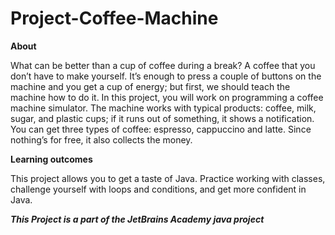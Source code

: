 # Project-Coffee-Machine

**About**

What can be better than a cup of coffee during a break? A coffee that you don’t have to make yourself. It’s enough to press a couple of buttons on the machine and you get a cup of energy; but first, we should teach the machine how to do it. In this project, you will work on programming a coffee machine simulator. The machine works with typical products: coffee, milk, sugar, and plastic cups; if it runs out of something, it shows a notification. You can get three types of coffee: espresso, cappuccino and latte. Since nothing’s for free, it also collects the money.

**Learning outcomes**

This project allows you to get a taste of Java. Practice working with classes, challenge yourself with loops and conditions, and get more confident in Java.

_**This Project is a part of the JetBrains Academy java project**_
